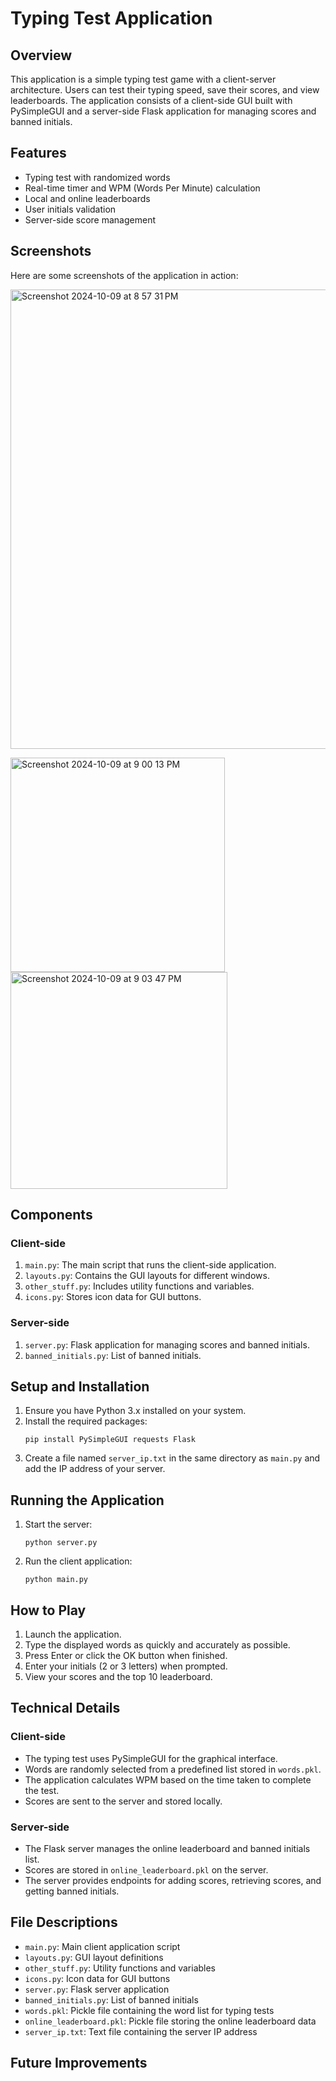 # Typing Test Application

## Overview

This application is a simple typing test game with a client-server architecture. Users can test their typing speed, save their scores, and view leaderboards. The application consists of a client-side GUI built with PySimpleGUI and a server-side Flask application for managing scores and banned initials.

## Features

- Typing test with randomized words
- Real-time timer and WPM (Words Per Minute) calculation
- Local and online leaderboards
- User initials validation
- Server-side score management

## Screenshots

Here are some screenshots of the application in action:

<img width="735" alt="Screenshot 2024-10-09 at 8 57 31 PM" src="https://github.com/user-attachments/assets/f870cfb8-0f00-4351-b286-dbfff7ef7335">

<img width="343" alt="Screenshot 2024-10-09 at 9 00 13 PM" src="https://github.com/user-attachments/assets/b2530d81-1ea3-466b-b5ef-efbf8ac94cda"> <img width="347" alt="Screenshot 2024-10-09 at 9 03 47 PM" src="https://github.com/user-attachments/assets/74209160-156b-43e9-bf7e-949e2687f897"> 

## Components

### Client-side

1. `main.py`: The main script that runs the client-side application.
2. `layouts.py`: Contains the GUI layouts for different windows.
3. `other_stuff.py`: Includes utility functions and variables.
4. `icons.py`: Stores icon data for GUI buttons.

### Server-side

1. `server.py`: Flask application for managing scores and banned initials.
2. `banned_initials.py`: List of banned initials.

## Setup and Installation

1. Ensure you have Python 3.x installed on your system.
2. Install the required packages:
   ```
   pip install PySimpleGUI requests Flask
   ```
3. Create a file named `server_ip.txt` in the same directory as `main.py` and add the IP address of your server.

## Running the Application

1. Start the server:
   ```
   python server.py
   ```
2. Run the client application:
   ```
   python main.py
   ```

## How to Play

1. Launch the application.
2. Type the displayed words as quickly and accurately as possible.
3. Press Enter or click the OK button when finished.
4. Enter your initials (2 or 3 letters) when prompted.
5. View your scores and the top 10 leaderboard.

## Technical Details

### Client-side

- The typing test uses PySimpleGUI for the graphical interface.
- Words are randomly selected from a predefined list stored in `words.pkl`.
- The application calculates WPM based on the time taken to complete the test.
- Scores are sent to the server and stored locally.

### Server-side

- The Flask server manages the online leaderboard and banned initials list.
- Scores are stored in `online_leaderboard.pkl` on the server.
- The server provides endpoints for adding scores, retrieving scores, and getting banned initials.

## File Descriptions

- `main.py`: Main client application script
- `layouts.py`: GUI layout definitions
- `other_stuff.py`: Utility functions and variables
- `icons.py`: Icon data for GUI buttons
- `server.py`: Flask server application
- `banned_initials.py`: List of banned initials
- `words.pkl`: Pickle file containing the word list for typing tests
- `online_leaderboard.pkl`: Pickle file storing the online leaderboard data
- `server_ip.txt`: Text file containing the server IP address

## Future Improvements
